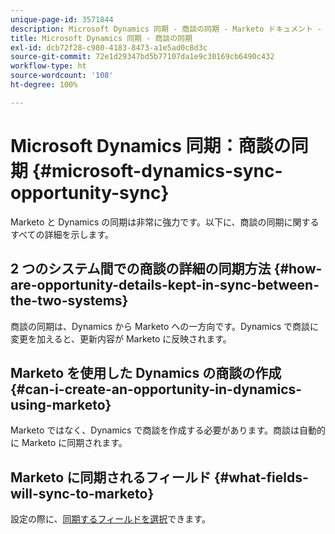 ```yaml
---
unique-page-id: 3571844
description: Microsoft Dynamics 同期 - 商談の同期 - Marketo ドキュメント - 製品ドキュメント
title: Microsoft Dynamics 同期 - 商談の同期
exl-id: dcb72f28-c980-4183-8473-a1e5ad0c8d3c
source-git-commit: 72e1d29347bd5b77107da1e9c30169cb6490c432
workflow-type: ht
source-wordcount: '108'
ht-degree: 100%

---
```


# Microsoft Dynamics 同期：商談の同期 {#microsoft-dynamics-sync-opportunity-sync}

Marketo と Dynamics の同期は非常に強力です。以下に、商談の同期に関するすべての詳細を示します。

## 2 つのシステム間での商談の詳細の同期方法 {#how-are-opportunity-details-kept-in-sync-between-the-two-systems}

商談の同期は、Dynamics から Marketo への一方向です。Dynamics で商談に変更を加えると、更新内容が Marketo に反映されます。

## Marketo を使用した Dynamics の商談の作成 {#can-i-create-an-opportunity-in-dynamics-using-marketo}

Marketo ではなく、Dynamics で商談を作成する必要があります。商談は自動的に Marketo に同期されます。

## Marketo に同期されるフィールド {#what-fields-will-sync-to-marketo}

設定の際に、[同期するフィールドを選択](/help/marketo/product-docs/crm-sync/microsoft-dynamics-sync/sync-setup/microsoft-dynamics-365/step-3-of-3-connect.md#select-fields-to-sync)できます。
